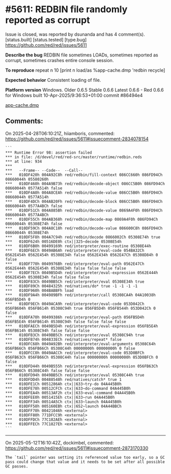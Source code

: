 
#5611: REDBIN file randomly reported as corrupt
================================================================================
Issue is closed, was reported by dsunanda and has 4 comment(s).
[status.built] [status.tested] [type.bug]
<https://github.com/red/red/issues/5611>

**Describe the bug**
REDBIN file sometimes LOADs, sometimes reported as corrupt, sometimes crashes entire console session.

**To reproduce**
    repeat n 10 [print n load/as %app-cache.dmp 'redbin recycle]

**Expected behavior**
Consistent loading of file.



**Platform version**
Windows.
Older 0.6.5
Stable 0.6.6
Latest  0.6.6 - Red 0.6.6 for Windows built 10-Apr-2025/9:36:53+01:00  commit #86494e4


[app-cache.dmp](https://github.com/user-attachments/files/19931096/app-cache.dmp)


Comments:
--------------------------------------------------------------------------------

On 2025-04-28T06:10:21Z, hiiamboris, commented:
<https://github.com/red/red/issues/5611#issuecomment-2834078154>

    ```
    *** Runtime Error 98: assertion failed
    *** in file: /d/devel/red/red-src/master/runtime/redbin.reds
    *** at line: 934
    ***
    ***   --Frame-- --Code--  --Call--
    ***   010DF420h 004A92C8h red/redbin/fill-context 086CC660h 086FD94Ch 08660044h 05580260h
    ***   010DF460h 004A9B73h red/redbin/decode-object 086CC5B0h 086FD94Ch 08660044h 0577A514h false
    ***   010DF4A0h 004A8CEAh red/redbin/decode-value 086CC5B0h 086FD94Ch 08660044h 0577A514h
    ***   010DF4DCh 004AB20Fh red/redbin/decode-block 086CC5B0h 086FD94Ch 08660044h 0577A4BCh false
    ***   010DF51Ch 004A885Bh red/redbin/decode-value 0869A4F0h 086FD94Ch 08660044h 0577A4BCh
    ***   010DF55Ch 004AB368h red/redbin/decode-map 0869A4F0h 086FD94Ch 08660044h 05308E74h false
    ***   010DF59Ch 004A8C18h red/redbin/decode-value 086600C8h 086FD94Ch 08660044h 05308E74h
    ***   010DF5F8h 004A7C94h red/redbin/decode 0866002Ch 05308E74h true
    ***   010DF624h 00516DE0h ctx||325~decode 05308E54h
    ***   010DF6B0h 00499169h red/interpreter/exec-routine 05308E44h
    ***   010DF6ECh 0049AB6Ah red/interpreter/eval-code 054BA32Ch 0562E454h 0562E454h 05308E34h false 0562E434h 0562E47Ch 05308D84h 0 false
    ***   010DF770h 0049976Bh red/interpreter/eval-path 0562E47Ch 0562E444h 0562E454h 05308E34h false false false false
    ***   010DF7ECh 0049B5D4h red/interpreter/eval-expression 0562E444h 0562E454h 05308E34h false false false
    ***   010DF83Ch 0049BB5Ch red/interpreter/eval 05308E34h true
    ***   010DF89Ch 00484325h red/natives/do* true -1 -1 -1 -1
    ***   010DF960h 004BABBFh load
    ***   010DF9A4h 004989BFh red/interpreter/call 05308CA4h 04A10038h 056FB5D4h 0
    ***   010DF9ECh 0049ACA9h red/interpreter/eval-code 053D042Ch 056FB604h 056FB614h 05308C94h true 056FB5D4h 056FB544h 053D042Ch 0 false
    ***   010DFA70h 00499386h red/interpreter/eval-path 056FB5D4h 056FB5E4h 056FB614h 05308C94h false false false false
    ***   010DFAECh 0049B5D4h red/interpreter/eval-expression 056FB5E4h 056FB614h 05308C94h false false false
    ***   010DFB3Ch 0049BB5Ch red/interpreter/eval 05308C94h true
    ***   010DFB74h 004833ECh red/natives/repeat* false
    ***   010DFC68h 0049A92Bh red/interpreter/eval-arguments 05308C64h 056FB66Ch 056FB66Ch 05308C44h 00000000h 00000000h 0 false
    ***   010DFCC0h 0049AACCh red/interpreter/eval-code 053D0BFCh 056FB63Ch 056FB66Ch 05308C44h false 00000000h 00000000h 053D0BFCh 0 false
    ***   010DFD44h 0049B555h red/interpreter/eval-expression 056FB63Ch 056FB66Ch 05308C44h false false false
    ***   010DFD94h 0049BB5Ch red/interpreter/eval 05308C44h true
    ***   010DFDD4h 00488548h red/natives/catch* true 1
    ***   010DFE1Ch 0051286Ah ctx||633~try-do 04A445B0h
    ***   010DFE78h 00512CFCh ctx||633~do-command 04A445B0h
    ***   010DFEA4h 00513AF2h ctx||633~eval-command 04A445B0h
    ***   010DFEE0h 0051415Eh ctx||633~run 04A445B0h
    ***   010DFF34h 00514A5Ch ctx||633~launch 04A445B0h
    ***   010DFF58h 005160EBh ctx||652~launch 04A44BBCh
    ***   010DFF70h 00421046h <external>
    ***   010DFF80h 771DFCC9h <external>
    ***   010DFFDCh 77C182AEh <external>
    ***   010DFFECh 77C1827Eh <external>
    ```

--------------------------------------------------------------------------------

On 2025-05-12T16:10:42Z, dockimbel, commented:
<https://github.com/red/red/issues/5611#issuecomment-2873170330>

    The `tail` pointer was setting its referenced value too early, so a GC pass could change that value and it needs to be set after all possible GC passes.

